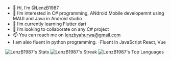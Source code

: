 - 👋 Hi, I’m @LenzB1987
- 👀 I’m interested in C# programming, ANdroid Mobile developemnt using MAUI and Java in Android studio
- 🌱 I’m currently learning Flutter dart
- 💞️ I’m looking to collaborate on any C# project
- 📫 You can reach me on lenzbyahurwa@gmail.com
- I am also fluent in python programming.
-Fluent in JavaScript React, Vue
<!---
LenzB1987/LenzB1987 is a ✨ special ✨ repository because its `README.md` (this file) appears on your GitHub profile.
You can click the Preview link to take a look at your changes.
--->
![LenzB1987's Stats](https://github-readme-stats.vercel.app/api?username=LenzB1987&theme=vue-dark&show_icons=true&hide_border=true&count_private=true)
![LenzB1987's Streak](https://github-readme-streak-stats.herokuapp.com/?user=LenzB1987&theme=vue-dark&hide_border=true)
![LenzB1987's Top Languages](https://github-readme-stats.vercel.app/api/top-langs/?username=LenzB1987&theme=vue-dark&show_icons=true&hide_border=true&layout=compact)
